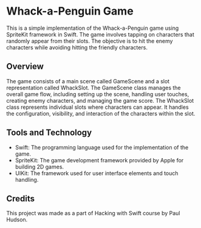 # Whack-a-Penguin Game
This is a simple implementation of the Whack-a-Penguin game using SpriteKit framework in Swift. The game involves tapping on characters that randomly appear from their slots. The objective is to hit the enemy characters while avoiding hitting the friendly characters.

## Overview
The game consists of a main scene called GameScene and a slot representation called WhackSlot. The GameScene class manages the overall game flow, including setting up the scene, handling user touches, creating enemy characters, and managing the game score. The WhackSlot class represents individual slots where characters can appear. It handles the configuration, visibility, and interaction of the characters within the slot.

## Tools and Technology
- Swift: The programming language used for the implementation of the game.
- SpriteKit: The game development framework provided by Apple for building 2D games.
- UIKit: The framework used for user interface elements and touch handling.

 ## Credits
This project was made as a part of Hacking with Swift course by Paul Hudson.
